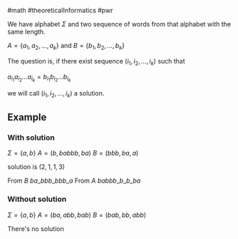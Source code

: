 #math #theoreticalInformatics #pwr

We have alphabet $\Sigma$ and two sequence of words from that alphabet with the same length.

$A = \{a_1, a_2, ..., a_k\}$ and $B = \{b_1, b_2, ..., b_k\}$

The question is, if there exist sequence $(i_1, i_2, ..., i_k)$ such that

$a_{i_1}a_{i_2}...a_{i_k} = b_{i_1}b_{i_2}...b_{i_k}$

we will call  $(i_1, i_2, ..., i_k)$ a solution.

## Example
### With solution

$\Sigma = \{a, b\}$
$A = (b, babbb, ba)$
$B = (bbb, ba, a)$

solution is $(2, 1, 1, 3)$

From $B$ $ba\_bbb\_bbb\_a$
From $A$ $babbb\_b\_b\_ba$

### Without solution

$\Sigma = \{a, b\}$
$A = (ba, abb, bab)$
$B = (bab, bb, abb)$

There's no solution

